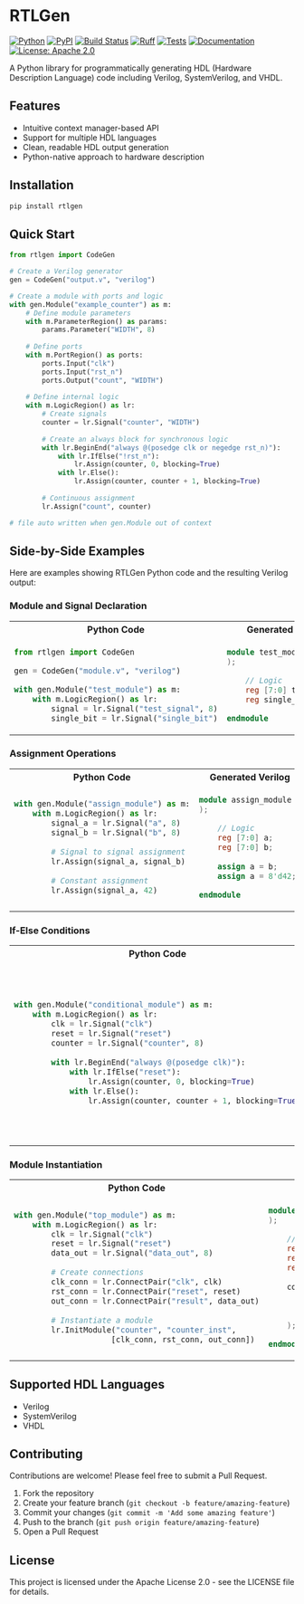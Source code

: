 # RTLGen

[![Python](https://img.shields.io/badge/python-3.12%20%7C%203.13-blue.svg)](https://www.python.org/downloads/)
[![PyPI](https://img.shields.io/pypi/v/rtlgen.svg)](https://pypi.org/project/rtlgen/)
[![Build Status](https://img.shields.io/github/actions/workflow/status/username/RTLGen/main.yml?branch=main)](https://github.com/username/RTLGen/actions)
[![Ruff](https://img.shields.io/badge/code%20style-ruff-000000.svg)](https://github.com/astral-sh/ruff)
[![Tests](https://img.shields.io/badge/tests-pytest-green.svg)](https://docs.pytest.org/en/latest/)
[![Documentation](https://img.shields.io/badge/docs-numpy%20style-brightgreen.svg)](https://numpydoc.readthedocs.io/en/latest/format.html)
[![License: Apache 2.0](https://img.shields.io/badge/License-Apache%202.0-blue.svg)](https://opensource.org/licenses/Apache-2.0)

A Python library for programmatically generating HDL (Hardware Description Language) code including Verilog, SystemVerilog, and VHDL.

## Features

- Intuitive context manager-based API
- Support for multiple HDL languages
- Clean, readable HDL output generation
- Python-native approach to hardware description

## Installation

```bash
pip install rtlgen
```

## Quick Start

```python
from rtlgen import CodeGen

# Create a Verilog generator
gen = CodeGen("output.v", "verilog")

# Create a module with ports and logic
with gen.Module("example_counter") as m:
    # Define module parameters
    with m.ParameterRegion() as params:
        params.Parameter("WIDTH", 8)
    
    # Define ports
    with m.PortRegion() as ports:
        ports.Input("clk")
        ports.Input("rst_n")
        ports.Output("count", "WIDTH")
    
    # Define internal logic
    with m.LogicRegion() as lr:
        # Create signals
        counter = lr.Signal("counter", "WIDTH")
        
        # Create an always block for synchronous logic
        with lr.BeginEnd("always @(posedge clk or negedge rst_n)"):
            with lr.IfElse("!rst_n"):
                lr.Assign(counter, 0, blocking=True)
            with lr.Else():
                lr.Assign(counter, counter + 1, blocking=True)
        
        # Continuous assignment
        lr.Assign("count", counter)

# file auto written when gen.Module out of context
```

## Side-by-Side Examples

Here are examples showing RTLGen Python code and the resulting Verilog output:

### Module and Signal Declaration

<table>
<tr>
<th>Python Code</th>
<th>Generated Verilog</th>
</tr>
<tr>
<td>

```python
from rtlgen import CodeGen

gen = CodeGen("module.v", "verilog")

with gen.Module("test_module") as m:
    with m.LogicRegion() as lr:
        signal = lr.Signal("test_signal", 8)
        single_bit = lr.Signal("single_bit")
```

</td>
<td>

```verilog
module test_module (
);

    // Logic
    reg [7:0] test_signal;
    reg single_bit;

endmodule
```

</td>
</tr>
</table>

### Assignment Operations

<table>
<tr>
<th>Python Code</th>
<th>Generated Verilog</th>
</tr>
<tr>
<td>

```python
with gen.Module("assign_module") as m:
    with m.LogicRegion() as lr:
        signal_a = lr.Signal("a", 8)
        signal_b = lr.Signal("b", 8)
        
        # Signal to signal assignment
        lr.Assign(signal_a, signal_b)
        
        # Constant assignment
        lr.Assign(signal_a, 42)
```

</td>
<td>

```verilog
module assign_module (
);

    // Logic
    reg [7:0] a;
    reg [7:0] b;
    
    assign a = b;
    assign a = 8'd42;

endmodule
```

</td>
</tr>
</table>

### If-Else Conditions

<table>
<tr>
<th>Python Code</th>
<th>Generated Verilog</th>
</tr>
<tr>
<td>

```python
with gen.Module("conditional_module") as m:
    with m.LogicRegion() as lr:
        clk = lr.Signal("clk")
        reset = lr.Signal("reset")
        counter = lr.Signal("counter", 8)
        
        with lr.BeginEnd("always @(posedge clk)"):
            with lr.IfElse("reset"):
                lr.Assign(counter, 0, blocking=True)
            with lr.Else():
                lr.Assign(counter, counter + 1, blocking=True)
```

</td>
<td>

```verilog
module conditional_module (
);

    // Logic
    reg clk;
    reg reset;
    reg [7:0] counter;
    
    always @(posedge clk) begin
        if (reset) begin
            counter = 0;
        end else begin
            counter = counter + 1;
        end
    end

endmodule
```

</td>
</tr>
</table>

### Module Instantiation

<table>
<tr>
<th>Python Code</th>
<th>Generated Verilog</th>
</tr>
<tr>
<td>

```python
with gen.Module("top_module") as m:
    with m.LogicRegion() as lr:
        clk = lr.Signal("clk")
        reset = lr.Signal("reset")
        data_out = lr.Signal("data_out", 8)
        
        # Create connections
        clk_conn = lr.ConnectPair("clk", clk)
        rst_conn = lr.ConnectPair("reset", reset)
        out_conn = lr.ConnectPair("result", data_out)
        
        # Instantiate a module
        lr.InitModule("counter", "counter_inst", 
                     [clk_conn, rst_conn, out_conn])
```

</td>
<td>

```verilog
module top_module (
);

    // Logic
    reg clk;
    reg reset;
    reg [7:0] data_out;
    
    counter #() counter_inst (
        .clk(clk),
        .reset(reset),
        .result(data_out)
    );

endmodule
```

</td>
</tr>
</table>

## Supported HDL Languages

- Verilog
- SystemVerilog
- VHDL

## Contributing

Contributions are welcome! Please feel free to submit a Pull Request.

1. Fork the repository
2. Create your feature branch (`git checkout -b feature/amazing-feature`)
3. Commit your changes (`git commit -m 'Add some amazing feature'`)
4. Push to the branch (`git push origin feature/amazing-feature`)
5. Open a Pull Request

## License

This project is licensed under the Apache License 2.0 - see the LICENSE file for details.